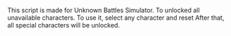  This script is made for Unknown Battles Simulator.
 To unlocked all unavailable characters. To use it, select any character and reset
 After that, all special characters will be unlocked.
